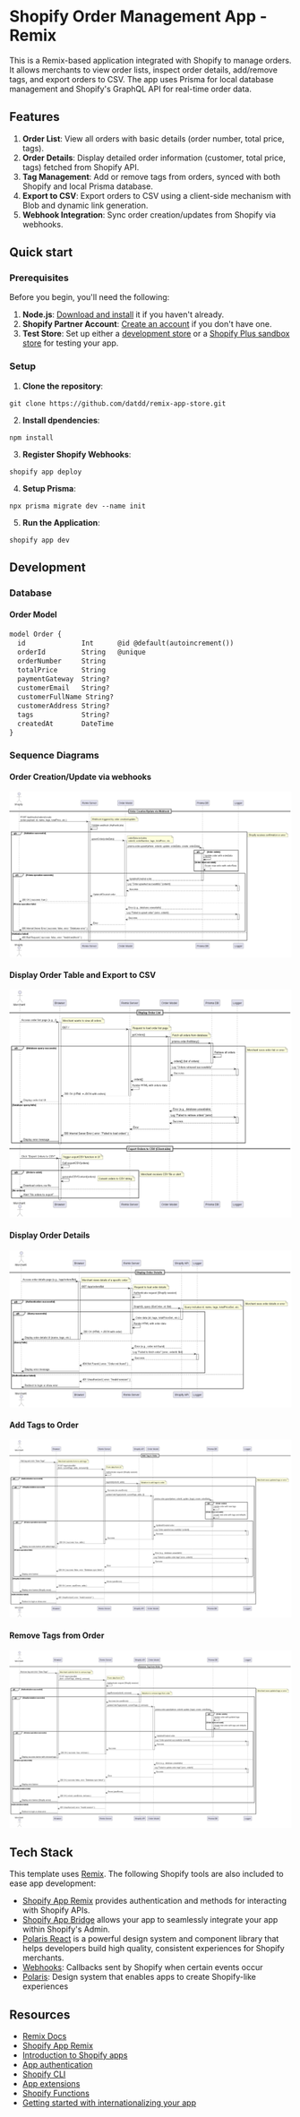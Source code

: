 # Shopify Order Management App - Remix

This is a Remix-based application integrated with Shopify to manage orders. It allows merchants to view order lists, inspect order details, add/remove tags, and export orders to CSV. The app uses Prisma for local database management and Shopify's GraphQL API for real-time order data.

## Features

1. **Order List**: View all orders with basic details (order number, total price, tags).
2. **Order Details**: Display detailed order information (customer, total price, tags) fetched from Shopify API.
3. **Tag Management**: Add or remove tags from orders, synced with both Shopify and local Prisma database.
4. **Export to CSV**: Export orders to CSV using a client-side mechanism with Blob and dynamic link generation.
5. **Webhook Integration**: Sync order creation/updates from Shopify via webhooks.

## Quick start

### Prerequisites

Before you begin, you'll need the following:

1. **Node.js**: [Download and install](https://nodejs.org/en/download/) it if you haven't already.
2. **Shopify Partner Account**: [Create an account](https://partners.shopify.com/signup) if you don't have one.
3. **Test Store**: Set up either a [development store](https://help.shopify.com/en/partners/dashboard/development-stores#create-a-development-store) or a [Shopify Plus sandbox store](https://help.shopify.com/en/partners/dashboard/managing-stores/plus-sandbox-store) for testing your app.

### Setup

1. **Clone the repository**:

```shell
git clone https://github.com/datdd/remix-app-store.git
```

2. **Install dpendencies**:

```shell
npm install
```

3. **Register Shopify Webhooks**:

```shell
shopify app deploy
```

4. **Setup Prisma**:

```shell
npx prisma migrate dev --name init
```

5. **Run the Application**:

```shell
shopify app dev
```

## Development

### Database

#### Order Model

```shell
model Order {
  id              Int      @id @default(autoincrement())
  orderId         String   @unique
  orderNumber     String
  totalPrice      String
  paymentGateway  String?
  customerEmail   String?
  customerFullName String?
  customerAddress String?
  tags            String?
  createdAt       DateTime
}
```
### Sequence Diagrams

#### Order Creation/Update via webhooks

![Order Creation/Update via webhooks](./docs/images/order_creation_update_via_webhook.png)


#### Display Order Table and Export to CSV

![Display Order Table](./docs/images/display_order_list.png)


#### Display Order Details

![Display Order Details](./docs/images/display_order_detail.png)


#### Add Tags to Order

![Add Tags to Order](./docs/images/add_tag_to_order.png)

#### Remove Tags from Order

![Remove Tags from Order](./docs/images/remove_tag_to_order.png)

## Tech Stack

This template uses [Remix](https://remix.run). The following Shopify tools are also included to ease app development:

- [Shopify App Remix](https://shopify.dev/docs/api/shopify-app-remix) provides authentication and methods for interacting with Shopify APIs.
- [Shopify App Bridge](https://shopify.dev/docs/apps/tools/app-bridge) allows your app to seamlessly integrate your app within Shopify's Admin.
- [Polaris React](https://polaris.shopify.com/) is a powerful design system and component library that helps developers build high quality, consistent experiences for Shopify merchants.
- [Webhooks](https://github.com/Shopify/shopify-app-js/tree/main/packages/shopify-app-remix#authenticating-webhook-requests): Callbacks sent by Shopify when certain events occur
- [Polaris](https://polaris.shopify.com/): Design system that enables apps to create Shopify-like experiences

## Resources

- [Remix Docs](https://remix.run/docs/en/v1)
- [Shopify App Remix](https://shopify.dev/docs/api/shopify-app-remix)
- [Introduction to Shopify apps](https://shopify.dev/docs/apps/getting-started)
- [App authentication](https://shopify.dev/docs/apps/auth)
- [Shopify CLI](https://shopify.dev/docs/apps/tools/cli)
- [App extensions](https://shopify.dev/docs/apps/app-extensions/list)
- [Shopify Functions](https://shopify.dev/docs/api/functions)
- [Getting started with internationalizing your app](https://shopify.dev/docs/apps/best-practices/internationalization/getting-started)
